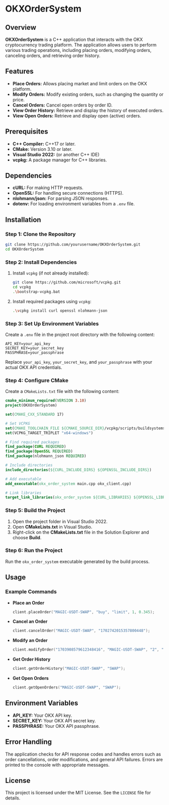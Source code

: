 # OKXOrderSystem

## Overview

**OKXOrderSystem** is a C++ application that interacts with the OKX cryptocurrency trading platform. The application allows users to perform various trading operations, including placing orders, modifying orders, canceling orders, and retrieving order history.

## Features

- **Place Orders:** Allows placing market and limit orders on the OKX platform.
- **Modify Orders:** Modify existing orders, such as changing the quantity or price.
- **Cancel Orders:** Cancel open orders by order ID.
- **View Order History:** Retrieve and display the history of executed orders.
- **View Open Orders:** Retrieve and display open (active) orders.

## Prerequisites

- **C++ Compiler:** C++17 or later.
- **CMake:** Version 3.10 or later.
- **Visual Studio 2022:** (or another C++ IDE)
- **vcpkg:** A package manager for C++ libraries.

## Dependencies

- **cURL:** For making HTTP requests.
- **OpenSSL:** For handling secure connections (HTTPS).
- **nlohmann/json:** For parsing JSON responses.
- **dotenv:** For loading environment variables from a `.env` file.

## Installation

### Step 1: Clone the Repository

```bash
git clone https://github.com/yourusername/OKXOrderSystem.git
cd OKXOrderSystem
```

### Step 2: Install Dependencies

1. Install `vcpkg` (if not already installed):
   ```bash
   git clone https://github.com/microsoft/vcpkg.git
   cd vcpkg
   .\bootstrap-vcpkg.bat
   ```

2. Install required packages using `vcpkg`:
   ```bash
   .\vcpkg install curl openssl nlohmann-json
   ```

### Step 3: Set Up Environment Variables

Create a `.env` file in the project root directory with the following content:

```plaintext
API_KEY=your_api_key
SECRET_KEY=your_secret_key
PASSPHRASE=your_passphrase
```

Replace `your_api_key`, `your_secret_key`, and `your_passphrase` with your actual OKX API credentials.

### Step 4: Configure CMake

Create a `CMakeLists.txt` file with the following content:

```cmake
cmake_minimum_required(VERSION 3.10)
project(OKXOrderSystem)

set(CMAKE_CXX_STANDARD 17)

# Set VCPKG
set(CMAKE_TOOLCHAIN_FILE ${CMAKE_SOURCE_DIR}/vcpkg/scripts/buildsystems/vcpkg.cmake)
set(VCPKG_TARGET_TRIPLET "x64-windows")

# Find required packages
find_package(CURL REQUIRED)
find_package(OpenSSL REQUIRED)
find_package(nlohmann_json REQUIRED)

# Include directories
include_directories(${CURL_INCLUDE_DIRS} ${OPENSSL_INCLUDE_DIRS})

# Add executable
add_executable(okx_order_system main.cpp okx_client.cpp)

# Link libraries
target_link_libraries(okx_order_system ${CURL_LIBRARIES} ${OPENSSL_LIBRARIES} nlohmann_json::nlohmann_json)
```

### Step 5: Build the Project

1. Open the project folder in Visual Studio 2022.
2. Open **CMakeLists.txt** in Visual Studio.
3. Right-click on the **CMakeLists.txt** file in the Solution Explorer and choose **Build**.

### Step 6: Run the Project

Run the `okx_order_system` executable generated by the build process.

## Usage

### Example Commands

- **Place an Order**
  ```cpp
  client.placeOrder("MAGIC-USDT-SWAP", "buy", "limit", 1, 0.345);
  ```

- **Cancel an Order**
  ```cpp
  client.cancelOrder("MAGIC-USDT-SWAP", "1702742015357800448");
  ```

- **Modify an Order**
  ```cpp
  client.modifyOrder("1703908579612348416", "MAGIC-USDT-SWAP", "2", "0.352");
  ```

- **Get Order History**
  ```cpp
  client.getOrderHistory("MAGIC-USDT-SWAP", "SWAP");
  ```

- **Get Open Orders**
  ```cpp
  client.getOpenOrders("MAGIC-USDT-SWAP", "SWAP");
  ```

## Environment Variables

- **API_KEY:** Your OKX API key.
- **SECRET_KEY:** Your OKX API secret key.
- **PASSPHRASE:** Your OKX API passphrase.

## Error Handling

The application checks for API response codes and handles errors such as order cancellations, order modifications, and general API failures. Errors are printed to the console with appropriate messages.

## License

This project is licensed under the MIT License. See the `LICENSE` file for details.

